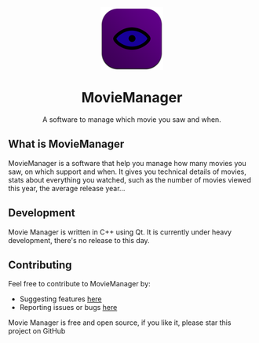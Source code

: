 <p align="center">
  <img width="128" align="center" src="Icons/logo.png">
</p>
<h1 align="center">
    MovieManager
</h1>
<p align="center">
    A software to manage which movie you saw and when.
</p>

## What is MovieManager
MovieManager is a software that help you manage how many movies you saw, on which support and when. It gives you technical details of movies, stats about everything you watched, such as the number of movies viewed this year, the average release year...

## Development
Movie Manager is written in C++ using Qt. It is currently under heavy development, there's no release to this day. 

## Contributing
Feel free to contribute to MovieManager by:
* Suggesting features [here](https://github.com/AlexM71/MovieManager/issues)
* Reporting issues or bugs [here](https://github.com/AlexM71/MovieManager/issues)

Movie Manager is free and open source, if you like it, please star this project on GitHub
